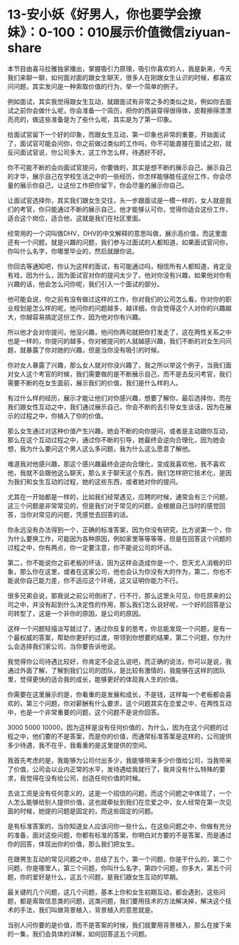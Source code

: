 # 13-安小妖《好男人，你也要学会撩妹》：0-100：010展示价值微信ziyuan-share

本节目由喜马拉雅独家播出，掌握吸引力原理，吸引你喜欢的人，我是新来，今天我们来聊一聊，如何面对面的跟女生聊天，很多人在刚跟女生认识的时候，都喜欢问问题，其实发问是一种索取价值的行为，举一个简单的例子。

例如面试，其实我觉得跟女生互动，就跟面试有非常之多的类似之处，例如你去面试之前你会做什么呢，你会准备一个简历，把你的西装穿得很得体，皮鞋擦得漂漂亮亮的，做这些准备是为了些什么呢，其实是为了第一印象。

给面试官留下一个好的印象，而跟女生互动，第一印象也非常的重要，开始面试了，面试官可能会问你，你之前做过类似的工作吗，你不可能直接在面试之初，就反问面试官说，你公司多大，这工作怎么样，待遇好不好。

你不可能不断的会向面试官提问，你要做的，其实是想不断的展示自己，展示自己的才华，展示自己在学校生活之中的一些经历，你怎样能够胜任这份工作，你会尽量的展示你自己，让这份工作把你留下，你会尽量的展示你自己。

让面试官选择你，其实我们跟女生交往，头一步跟面试是一模一样的，女人就是我们的考官，你只能通过不断的展示自己，他才能够认可你，觉得你适合这份工作，适合这个岗位，适合他，这就是我们在社区里面。

经常用的一个词叫做DHV，DHV的中文解释的意思叫做，展示高价值，而这里面还有一个问题，就是兴趣的问题，我们参与过面试的人都知道，如果面试官问你，你叫什么名字，你哪里毕业的，然后就跟你说。

你回去等通知吧，你认为这样的面试，有可能通过吗，相信所有人都知道，肯定没有戏，因为什么，因为面试官对你的提问太少了，他对你没有兴趣，如果他对你有兴趣的话，他会怎么问你呢，我们引入一个面试的部分。

他可能会说，你之前有没有做过这样的工作，你对我们的公司怎么看，你对你的职业规划是怎么样的呢，他问你的问题越多，越详细，你会觉得这个人对你的兴趣越大，你越容易搞定这份工作，因为他对你有兴趣。

所以他才会对你提问，他没兴趣，他问你两句就把你打发走了，这在两性关系之中也是一样的，你提问的越多，你对被提问的人就越感兴趣，我们不断的对女生问问题，就暴露了你对她的兴趣，但是当你没有吸引的时候。

你对女人暴露了兴趣，那么女人就对你没兴趣了，我之所以举这个例子，当我们面对女人这个考官的时候，我们需要做的是不断展示自己，而不是去反问考官，我们需要不断的在女生面前，展示我们的价值，我们是什么样的人。

有过什么样的经历，展示才能让他们对你感兴趣，想要了解你，最后选择你，而在我们跟女性互动之中，我们通过展示自己，你会不断的去引导女生谈话，因为在展示的过程之中，你植入了你的价值。

那么女生通过对这种价值产生兴趣，她会不断的向你提问，或者是主动跟你互动，那么在这个互动过程之中，通过你不断的引导，她最终会逆向合理化，因为她会想，我为什么要问这个男人这么多问题，我为什么这么愿意了解他。

难道我对他感兴趣，那这个感兴趣最终会逆向合理化，变成我喜欢他，我不喜欢他，我就不会跟他这么聊天，那么关于聊天这个东西，我们怎样把它技术化，是因为我们和女生互动的过程，她的这些东西，或者她对你的提问。

尤其在一开始都是一样的，比如我们经常遇见，应聘的时候，通常会有三个问题，这三个问题是非常常见的，但是我们对于常见的问题，会根据自己当时的感觉回答，当你对常见的问题，凭感觉去回答的话。

你永远没有办法得到一个，正确的标准答案，因为你没有研究，比方说第一个，你为什么要换工作，可能因为各种原因，例如家里等等等等，但是在回答这个问题的过程之中，你有两点，你一定要注意，你不能说公司的坏话。

第二，你不能说你之前老板的坏话，因为这样会造成你是一个，怨天尤人消极的印象，那么你在这里，或者在这家公司，他也会认为你没有大的作为，第二，你也不能说你自己能力差，你不适应这个环境，这又证明你能力不行。

很多兄弟会说，那我说之前公司倒闭了，行不行，那么这里头可见，你在原来的公司之中，并没有起到什么决定性的作用，那么我们怎么说好呢，一个好的回答是公司转型了，这是一个非你的原因，是公司的原因。

这样一个问题轻描淡写就过了，通过你反复的思考，你总能发现一个问题，是有一个最权威的答案，帮助你更好的过渡，带领到你想要的结果，第二个问题，你为什么会选择我们家公司，当你要告诉他说。

我觉得你公司待遇比较好，你肯定不会这么说吧，而正确的说法，你可以是说，我通过外面了解，了解到我们公司的团队，是比较有激情的，我能够在这样的团队里，觉得更快的适合我的成长，能够更好的体现我人生的价值。

你需要在这里展示的是，你看重的是发展和成长，不是钱，这样每一个老板都会喜欢的，第三个问题，你对薪酬有什么要求，这个问题其实在恋爱之中，在两性互动中，也是一个非常重要的问题，这个问题不是说你回答。

3000 5000 10000，因为这样是没有任何价值的，为什么，因为在这个问题的过程之中，他们要的不是答案，而是你的价值，而通常标准答案是这样的，公司提供多少待遇，我不在乎，我看重的是这里提供的空间。

我首先考虑的是，我能够为公司付出多少，我能够带来多少价值给公司，当我带来了价值，公司会以业内正常的水平，发待遇给我就行了，我并没有什么特殊的要求，我觉得在没有给公司，创造任何价值的时候。

去谈工资是没有任何意义的，这是一个招信的问题，而这个问题之中体现了，一个人怎么能够给别人提供价值，这也就牵扯到我们在恋爱之中，女人经常在第一次见面的时候，她提的问题是固定的，而这些固定的问题。

是有标准答案的，当你知道女人应该问你一些什么，在这些问题之中，你做有充分的准备，面对这些问题，你都有标准的答案，你明白对方要的不是答案，而是通过你的回答，体现出你的价值，那么我们把女生。

在跟男生互动的常见问题之中，总结了五个，第一个问题，你是干什么的，第二个问题，你是哪里人，第三个问题，你叫什么名字，第四个问题，你多大，第五个问题，你的爱好是什么，这五个问题，是我们跟女生互动的早期。

最关键的几个问题，这几个问题，基本上你和女生初期互动，都会遇到，这些问题，都是索取信息类的问题，这类问题，我们要用技术的方法解决掉，解决这个技术的手法，我们叫做背景植入，背景植入的意思就是。

当别人问你要的是价值，而不是答案的时候，我们就要用背景植入，那么在接下来的一集，我们会具体的详解，如何回答这五个问题。

